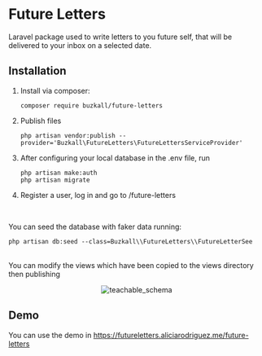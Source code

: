 # Future Letters

Laravel package used to write letters to you future self, that will be delivered to your inbox on a selected date.

## Installation

1. Install via composer:
    ```
    composer require buzkall/future-letters
    ```

2. Publish files

    ```
    php artisan vendor:publish --provider='Buzkall\FutureLetters\FutureLettersServiceProvider'
    ```

3. After configuring your local database in the .env file, run 

    ```
    php artisan make:auth
    php artisan migrate
    ```

4. Register a user, log in and go to /future-letters

<br/>

You can seed the database with faker data running:
```
php artisan db:seed --class=Buzkall\\FutureLetters\\FutureLetterSee
```

<br/>
You can modify the views which have been copied to the views directory then publishing

<p align="center">
    <img src="https://i.imgur.com/akuneKQr.png" alt="teachable_schema">
</p>

## Demo
You can use the demo in https://futureletters.aliciarodriguez.me/future-letters
